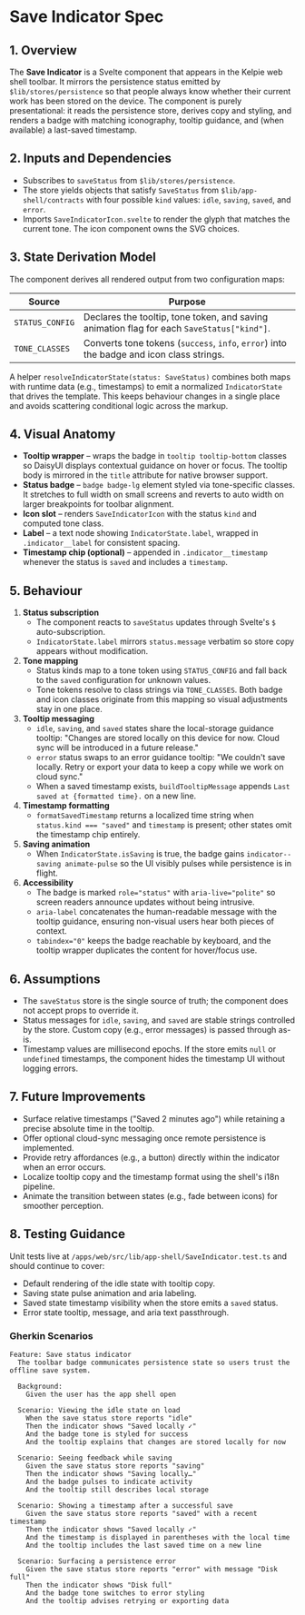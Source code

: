 # Save Indicator Spec

## 1. Overview

The **Save Indicator** is a Svelte component that appears in the Kelpie web shell toolbar. It mirrors the persistence status
emitted by `$lib/stores/persistence` so that people always know whether their current work has been stored on the device. The
component is purely presentational: it reads the persistence store, derives copy and styling, and renders a badge with matching
iconography, tooltip guidance, and (when available) a last-saved timestamp.

## 2. Inputs and Dependencies

- Subscribes to `saveStatus` from `$lib/stores/persistence`.
- The store yields objects that satisfy `SaveStatus` from `$lib/app-shell/contracts` with four possible `kind` values: `idle`,
  `saving`, `saved`, and `error`.
- Imports `SaveIndicatorIcon.svelte` to render the glyph that matches the current tone. The icon component owns the SVG choices.

## 3. State Derivation Model

The component derives all rendered output from two configuration maps:

| Source          | Purpose                                                                                    |
| --------------- | ------------------------------------------------------------------------------------------ |
| `STATUS_CONFIG` | Declares the tooltip, tone token, and saving animation flag for each `SaveStatus["kind"]`. |
| `TONE_CLASSES`  | Converts tone tokens (`success`, `info`, `error`) into the badge and icon class strings.   |

A helper `resolveIndicatorState(status: SaveStatus)` combines both maps with runtime data (e.g., timestamps) to emit a
normalized `IndicatorState` that drives the template. This keeps behaviour changes in a single place and avoids scattering
conditional logic across the markup.

## 4. Visual Anatomy

- **Tooltip wrapper** – wraps the badge in `tooltip tooltip-bottom` classes so DaisyUI displays contextual guidance on hover or
  focus. The tooltip body is mirrored in the `title` attribute for native browser support.
- **Status badge** – `badge badge-lg` element styled via tone-specific classes. It stretches to full width on small screens and
  reverts to auto width on larger breakpoints for toolbar alignment.
- **Icon slot** – renders `SaveIndicatorIcon` with the status `kind` and computed tone class.
- **Label** – a text node showing `IndicatorState.label`, wrapped in `.indicator__label` for consistent spacing.
- **Timestamp chip (optional)** – appended in `.indicator__timestamp` whenever the status is `saved` and includes a `timestamp`.

## 5. Behaviour

1. **Status subscription**
   - The component reacts to `saveStatus` updates through Svelte's `$` auto-subscription.
   - `IndicatorState.label` mirrors `status.message` verbatim so store copy appears without modification.
2. **Tone mapping**
   - Status kinds map to a tone token using `STATUS_CONFIG` and fall back to the `saved` configuration for unknown values.
   - Tone tokens resolve to class strings via `TONE_CLASSES`. Both badge and icon classes originate from this mapping so visual
     adjustments stay in one place.
3. **Tooltip messaging**
   - `idle`, `saving`, and `saved` states share the local-storage guidance tooltip: "Changes are stored locally on this device for
     now. Cloud sync will be introduced in a future release."
   - `error` status swaps to an error guidance tooltip: "We couldn't save locally. Retry or export your data to keep a copy while
     we work on cloud sync."
   - When a saved timestamp exists, `buildTooltipMessage` appends `Last saved at {formatted time}.` on a new line.
4. **Timestamp formatting**
   - `formatSavedTimestamp` returns a localized time string when `status.kind === "saved"` and `timestamp` is present; other
     states omit the timestamp chip entirely.
5. **Saving animation**
   - When `IndicatorState.isSaving` is true, the badge gains `indicator--saving animate-pulse` so the UI visibly pulses while
     persistence is in flight.
6. **Accessibility**
   - The badge is marked `role="status"` with `aria-live="polite"` so screen readers announce updates without being intrusive.
   - `aria-label` concatenates the human-readable message with the tooltip guidance, ensuring non-visual users hear both pieces of
     context.
   - `tabindex="0"` keeps the badge reachable by keyboard, and the tooltip wrapper duplicates the content for hover/focus use.

## 6. Assumptions

- The `saveStatus` store is the single source of truth; the component does not accept props to override it.
- Status messages for `idle`, `saving`, and `saved` are stable strings controlled by the store. Custom copy (e.g., error
  messages) is passed through as-is.
- Timestamp values are millisecond epochs. If the store emits `null` or `undefined` timestamps, the component hides the timestamp
  UI without logging errors.

## 7. Future Improvements

- Surface relative timestamps ("Saved 2 minutes ago") while retaining a precise absolute time in the tooltip.
- Offer optional cloud-sync messaging once remote persistence is implemented.
- Provide retry affordances (e.g., a button) directly within the indicator when an error occurs.
- Localize tooltip copy and the timestamp format using the shell's i18n pipeline.
- Animate the transition between states (e.g., fade between icons) for smoother perception.

## 8. Testing Guidance

Unit tests live at `/apps/web/src/lib/app-shell/SaveIndicator.test.ts` and should continue to cover:

- Default rendering of the idle state with tooltip copy.
- Saving state pulse animation and aria labeling.
- Saved state timestamp visibility when the store emits a `saved` status.
- Error state tooltip, message, and aria text passthrough.

### Gherkin Scenarios

```gherkin
Feature: Save status indicator
  The toolbar badge communicates persistence state so users trust the offline save system.

  Background:
    Given the user has the app shell open

  Scenario: Viewing the idle state on load
    When the save status store reports "idle"
    Then the indicator shows "Saved locally ✓"
    And the badge tone is styled for success
    And the tooltip explains that changes are stored locally for now

  Scenario: Seeing feedback while saving
    Given the save status store reports "saving"
    Then the indicator shows "Saving locally…"
    And the badge pulses to indicate activity
    And the tooltip still describes local storage

  Scenario: Showing a timestamp after a successful save
    Given the save status store reports "saved" with a recent timestamp
    Then the indicator shows "Saved locally ✓"
    And the timestamp is displayed in parentheses with the local time
    And the tooltip includes the last saved time on a new line

  Scenario: Surfacing a persistence error
    Given the save status store reports "error" with message "Disk full"
    Then the indicator shows "Disk full"
    And the badge tone switches to error styling
    And the tooltip advises retrying or exporting data
```
